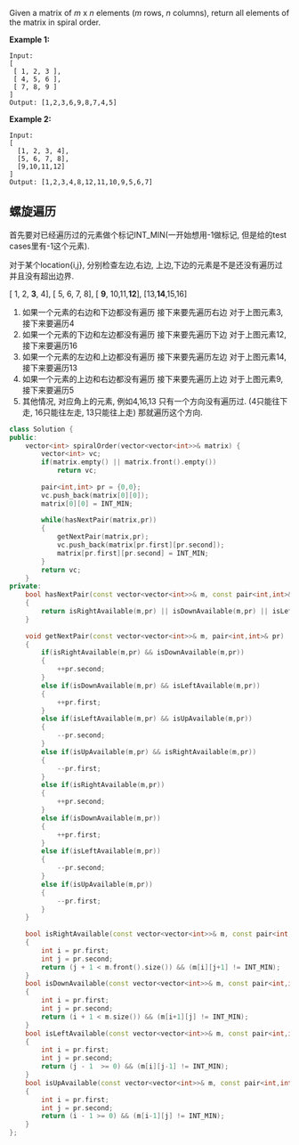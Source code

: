 Given a matrix of *m* x *n* elements (*m* rows, *n* columns), return all elements of the matrix in spiral order.

**Example 1:**

```
Input:
[
 [ 1, 2, 3 ],
 [ 4, 5, 6 ],
 [ 7, 8, 9 ]
]
Output: [1,2,3,6,9,8,7,4,5]
```

**Example 2:**

```
Input:
[
  [1, 2, 3, 4],
  [5, 6, 7, 8],
  [9,10,11,12]
]
Output: [1,2,3,4,8,12,11,10,9,5,6,7]
```

## 螺旋遍历

首先要对已经遍历过的元素做个标记INT_MIN(一开始想用-1做标记, 但是给的test cases里有-1这个元素).

对于某个location{i,j}, 分别检查左边,右边, 上边,下边的元素是不是还没有遍历过并且没有超出边界.

  [ 1,  2,  **3**,  4],
  [ 5,  6,  7,  8],
  [ **9**, 10,11,**12**],
  [13,**14**,15,16]


1. 如果一个元素的右边和下边都没有遍历 接下来要先遍历右边 对于上图元素3,接下来要遍历4
2. 如果一个元素的下边和左边都没有遍历 接下来要先遍历下边 对于上图元素12,接下来要遍历16
3. 如果一个元素的左边和上边都没有遍历 接下来要先遍历左边 对于上图元素14, 接下来要遍历13
4. 如果一个元素的上边和右边都没有遍历 接下来要先遍历上边 对于上图元素9, 接下来要遍历5
5. 其他情况, 对应角上的元素, 例如4,16,13 只有一个方向没有遍历过. (4只能往下走, 16只能往左走, 13只能往上走) 那就遍历这个方向.



```c++
class Solution {
public:
    vector<int> spiralOrder(vector<vector<int>>& matrix) {
        vector<int> vc;
        if(matrix.empty() || matrix.front().empty())
            return vc;
        
        pair<int,int> pr = {0,0};
        vc.push_back(matrix[0][0]);
        matrix[0][0] = INT_MIN;
        
        while(hasNextPair(matrix,pr))
        {
            getNextPair(matrix,pr);
            vc.push_back(matrix[pr.first][pr.second]);
            matrix[pr.first][pr.second] = INT_MIN;
        }
        return vc;
    }
private:
    bool hasNextPair(const vector<vector<int>>& m, const pair<int,int>& pr)
    {
        return isRightAvailable(m,pr) || isDownAvailable(m,pr) || isLeftAvailable(m,pr) || isUpAvailable(m,pr);
    }
    
    void getNextPair(const vector<vector<int>>& m, pair<int,int>& pr)
    {
        if(isRightAvailable(m,pr) && isDownAvailable(m,pr))
        {
            ++pr.second;
        }
        else if(isDownAvailable(m,pr) && isLeftAvailable(m,pr))
        {
            ++pr.first;
        }
        else if(isLeftAvailable(m,pr) && isUpAvailable(m,pr))
        {
            --pr.second;
        }
        else if(isUpAvailable(m,pr) && isRightAvailable(m,pr))
        {
            --pr.first;
        }
        else if(isRightAvailable(m,pr))
        {
            ++pr.second;
        }
        else if(isDownAvailable(m,pr))
        {
            ++pr.first;
        }
        else if(isLeftAvailable(m,pr))
        {
            --pr.second;
        }
        else if(isUpAvailable(m,pr))
        {
            --pr.first;
        }
    }
    
    bool isRightAvailable(const vector<vector<int>>& m, const pair<int,int>& pr)
    {
        int i = pr.first;
        int j = pr.second;
        return (j + 1 < m.front().size()) && (m[i][j+1] != INT_MIN);
    }
    bool isDownAvailable(const vector<vector<int>>& m, const pair<int,int>& pr)
    {
        int i = pr.first;
        int j = pr.second;
        return (i + 1 < m.size()) && (m[i+1][j] != INT_MIN);
    }
    bool isLeftAvailable(const vector<vector<int>>& m, const pair<int,int>& pr)
    {
        int i = pr.first;
        int j = pr.second;
        return (j - 1  >= 0) && (m[i][j-1] != INT_MIN);
    }
    bool isUpAvailable(const vector<vector<int>>& m, const pair<int,int>& pr)
    {
        int i = pr.first;
        int j = pr.second;
        return (i - 1 >= 0) && (m[i-1][j] != INT_MIN);
    }
};
```

